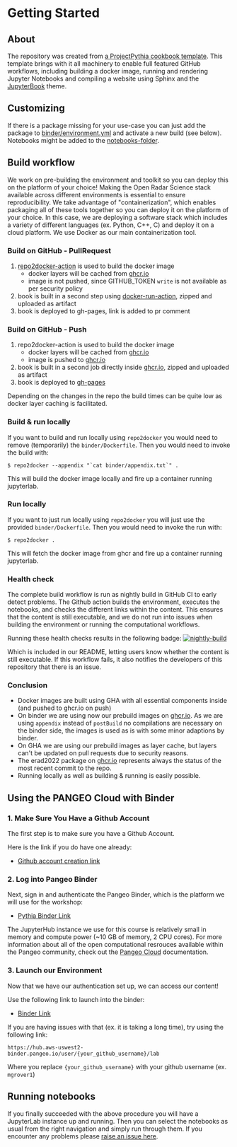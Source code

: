 # Getting Started

## About

The repository was created from [a ProjectPythia cookbook template](https://github.com/ProjectPythiaCookbooks/cookbook-template).
This template brings with it all machinery to enable full featured GitHub workflows, including building a docker image, running and rendering
Jupyter Notebooks and compiling a website using Sphinx and the [JupyterBook](https://jupyterbook.org/intro.html) theme.

## Customizing

If there is a package missing for your use-case you can just add the package to [binder/environment.yml](https://github.com/openradar/erad2022/blob/main/binder/environment.yml) and activate a new build (see below).
Notebooks might be added to the [notebooks-folder](https://github.com/openradar/erad2022/tree/main/notebooks).

## Build workflow

We work on pre-building the environment and toolkit so you can deploy this on the platform of your choice! Making the Open Radar Science stack available across different environments is essential to ensure reproducibility. We take advantage of "containerization", which enables packaging all of these tools together so you can deploy it on the platform of your choice. In this case, we are deploying a software stack which includes a variety of different languages (ex. Python, C++, C) and deploy it on a cloud platform. We use Docker as our main containerization tool.

### Build on GitHub - PullRequest

1. [repo2docker-action](https://github.com/jupyterhub/repo2docker-action) is used to build the docker image 
    - docker layers will be cached from [ghcr.io](https://github.com/openradar/erad2022/pkgs/container/erad2022)
    - image is not pushed, since GITHUB_TOKEN `write` is not available as per security policy
1. book is built in a second step using [docker-run-action](https://github.com/addnab/docker-run-action), zipped and uploaded as artifact
1. book is deployed to gh-pages, link is added to pr comment

### Build on GitHub - Push

1. repo2docker-action is used to build the docker image 
    - docker layers will be cached from [ghcr.io](https://github.com/openradar/erad2022/pkgs/container/erad2022)
    - image is pushed to [ghcr.io](https://github.com/openradar/erad2022/pkgs/container/erad2022)
1. book is built in a second job directly inside [ghcr.io](https://github.com/openradar/erad2022/pkgs/container/erad2022), zipped and uploaded as artifact  
1. book is deployed to [gh-pages](https://openradarscience.org/erad2022/)  

Depending on the changes in the repo the build times can be quite low as docker layer caching is facilitated. 

### Build & run locally

If you want to build and run locally using `repo2docker` you would need to remove (temporarily) the `binder/Dockerfile`. Then you would need to invoke the build with:

```
$ repo2docker --appendix "`cat binder/appendix.txt`" .
```

This will build the docker image locally and fire up a container running jupyterlab.

### Run locally

If you want to just run locally using `repo2docker` you will just use the provided `binder/Dockerfile`. Then you would need to invoke the run with:

```
$ repo2docker .
```

This will fetch the docker image from ghcr and fire up a container running jupyterlab.

### Health check

The complete build workflow is run as nightly build in GitHub CI to early detect problems. The Github action builds the environment, executes the notebooks, and checks the different links within the content. This ensures that the content is still executable, and we do not run into issues when building the environment or running the computational workflows.

Running these health checks results in the following badge:
[![nightly-build](https://github.com/openradar/erad2022/actions/workflows/nightly-build.yaml/badge.svg)](https://github.com/openradar/erad2022/actions/workflows/nightly-build.yaml)

Which is included in our README, letting users know whether the content is still executable. If this workflow fails, it also notifies the developers of this repository that there is an issue.

### Conclusion

- Docker images are built using GHA with all essential components inside (and pushed to ghcr.io on push)
- On binder we are using now our prebuild images on [ghcr.io](https://github.com/openradar/erad2022/pkgs/container/erad2022). As we are using `appendix` instead of `postBuild` no compilations are necessary on the binder side, the images is used as is with some minor adaptions by binder.
- On GHA we are using our prebuild images as layer cache, but layers can't be updated on pull requests due to security reasons.
- The erad2022 package on [ghcr.io](https://ghcr.io/openradar/erad2022:latest) represents always the status of the most recent commit to the repo.
- Running locally as well as building & running is easily possible.


## Using the PANGEO Cloud with Binder

### 1. Make Sure You Have a Github Account
The first step is to make sure you have a Github Account.

Here is the link if you do have one already:
- [Github account creation link](https://github.com/join)

### 2. Log into Pangeo Binder
Next, sign in and authenticate the Pangeo Binder, which is the platform we will use for the workshop:
- [Pythia Binder Link](http://binder.mypythia.org)

The JupyterHub instance we use for this course is relatively small in memory and compute power (~10 GB of memory, 2 CPU cores). For more information about all of the open computational resrouces available within the Pangeo community, check out the [Pangeo Cloud](https://pangeo.io/cloud.html) documentation.

### 3. Launch our Environment
Now that we have our authentication set up, we can access our content!

Use the following link to launch into the binder:
- [Binder Link](http://binder.mypythia.org/v2/gh/openradar/erad2022/main?labpath=notebooks)

If you are having issues with that (ex. it is taking a long time), try using the following link:
```
https://hub.aws-uswest2-binder.pangeo.io/user/{your_github_username}/lab
```
Where you replace `{your_github_username}` with your github username (ex. `mgrover1`)

## Running notebooks

If you finally succeeded with the above procedure you will have a JupyterLab instance up and running.
Then you can select the notebooks as usual from the right navigation and simply run through them. 
If you encounter any problems please [raise an issue here](https://github.com/openradar/erad2022/issues). 

